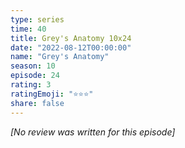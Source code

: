 ```yaml
---
type: series
time: 40
title: Grey's Anatomy 10x24
date: "2022-08-12T00:00:00"
name: "Grey's Anatomy"
season: 10
episode: 24
rating: 3
ratingEmoji: "⭐️⭐️⭐️"
share: false
---
```


_[No review was written for this episode]_
